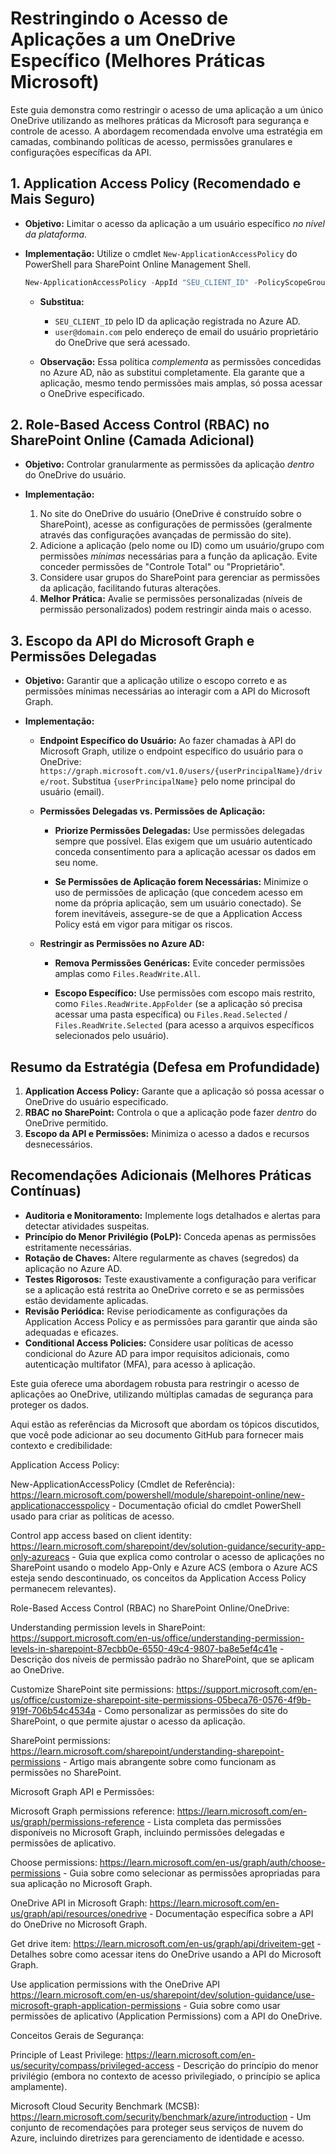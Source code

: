 # Restringindo o Acesso de Aplicações a um OneDrive Específico (Melhores Práticas Microsoft)

Este guia demonstra como restringir o acesso de uma aplicação a um único OneDrive utilizando as melhores práticas da Microsoft para segurança e controle de acesso. A abordagem recomendada envolve uma estratégia em camadas, combinando políticas de acesso, permissões granulares e configurações específicas da API.

## 1. Application Access Policy (Recomendado e Mais Seguro)

*   **Objetivo:** Limitar o acesso da aplicação a um usuário específico *no nível da plataforma*.

*   **Implementação:** Utilize o cmdlet `New-ApplicationAccessPolicy` do PowerShell para SharePoint Online Management Shell.

    ```powershell
    New-ApplicationAccessPolicy -AppId "SEU_CLIENT_ID" -PolicyScopeGroupId "user@domain.com" -Description "Restrição a um único usuário do OneDrive"
    ```

    *   **Substitua:**
        *   `SEU_CLIENT_ID` pelo ID da aplicação registrada no Azure AD.
        *   `user@domain.com` pelo endereço de email do usuário proprietário do OneDrive que será acessado.

    *   **Observação:** Essa política *complementa* as permissões concedidas no Azure AD, não as substitui completamente. Ela garante que a aplicação, mesmo tendo permissões mais amplas, só possa acessar o OneDrive especificado.

## 2. Role-Based Access Control (RBAC) no SharePoint Online (Camada Adicional)

*   **Objetivo:** Controlar granularmente as permissões da aplicação *dentro* do OneDrive do usuário.

*   **Implementação:**

    1.  No site do OneDrive do usuário (OneDrive é construído sobre o SharePoint), acesse as configurações de permissões (geralmente através das configurações avançadas de permissão do site).
    2.  Adicione a aplicação (pelo nome ou ID) como um usuário/grupo com permissões *mínimas* necessárias para a função da aplicação. Evite conceder permissões de "Controle Total" ou "Proprietário".
    3.  Considere usar grupos do SharePoint para gerenciar as permissões da aplicação, facilitando futuras alterações.
    4.  **Melhor Prática:** Avalie se permissões personalizadas (níveis de permissão personalizados) podem restringir ainda mais o acesso.

## 3. Escopo da API do Microsoft Graph e Permissões Delegadas

*   **Objetivo:** Garantir que a aplicação utilize o escopo correto e as permissões mínimas necessárias ao interagir com a API do Microsoft Graph.

*   **Implementação:**

    *   **Endpoint Específico do Usuário:** Ao fazer chamadas à API do Microsoft Graph, utilize o endpoint específico do usuário para o OneDrive: `https://graph.microsoft.com/v1.0/users/{userPrincipalName}/drive/root`. Substitua `{userPrincipalName}` pelo nome principal do usuário (email).

    *   **Permissões Delegadas vs. Permissões de Aplicação:**

        *   **Priorize Permissões Delegadas:** Use permissões delegadas sempre que possível. Elas exigem que um usuário autenticado conceda consentimento para a aplicação acessar os dados em seu nome.

        *   **Se Permissões de Aplicação forem Necessárias:** Minimize o uso de permissões de aplicação (que concedem acesso em nome da própria aplicação, sem um usuário conectado). Se forem inevitáveis, assegure-se de que a Application Access Policy está em vigor para mitigar os riscos.

    *   **Restringir as Permissões no Azure AD:**

        *   **Remova Permissões Genéricas:** Evite conceder permissões amplas como `Files.ReadWrite.All`.

        *   **Escopo Específico:** Use permissões com escopo mais restrito, como `Files.ReadWrite.AppFolder` (se a aplicação só precisa acessar uma pasta específica) ou `Files.Read.Selected` / `Files.ReadWrite.Selected` (para acesso a arquivos específicos selecionados pelo usuário).

## Resumo da Estratégia (Defesa em Profundidade)

1.  **Application Access Policy:** Garante que a aplicação só possa acessar o OneDrive do usuário especificado.
2.  **RBAC no SharePoint:** Controla o que a aplicação pode fazer *dentro* do OneDrive permitido.
3.  **Escopo da API e Permissões:** Minimiza o acesso a dados e recursos desnecessários.

## Recomendações Adicionais (Melhores Práticas Contínuas)

*   **Auditoria e Monitoramento:** Implemente logs detalhados e alertas para detectar atividades suspeitas.
*   **Princípio do Menor Privilégio (PoLP):** Conceda apenas as permissões estritamente necessárias.
*   **Rotação de Chaves:** Altere regularmente as chaves (segredos) da aplicação no Azure AD.
*   **Testes Rigorosos:** Teste exaustivamente a configuração para verificar se a aplicação está restrita ao OneDrive correto e se as permissões estão devidamente aplicadas.
*   **Revisão Periódica:** Revise periodicamente as configurações da Application Access Policy e as permissões para garantir que ainda são adequadas e eficazes.
*   **Conditional Access Policies:** Considere usar políticas de acesso condicional do Azure AD para impor requisitos adicionais, como autenticação multifator (MFA), para acesso à aplicação.

Este guia oferece uma abordagem robusta para restringir o acesso de aplicações ao OneDrive, utilizando múltiplas camadas de segurança para proteger os dados.


Aqui estão as referências da Microsoft que abordam os tópicos discutidos, que você pode adicionar ao seu documento GitHub para fornecer mais contexto e credibilidade:

Application Access Policy:

New-ApplicationAccessPolicy (Cmdlet de Referência): https://learn.microsoft.com/powershell/module/sharepoint-online/new-applicationaccesspolicy - Documentação oficial do cmdlet PowerShell usado para criar as políticas de acesso.

Control app access based on client identity: https://learn.microsoft.com/sharepoint/dev/solution-guidance/security-app-only-azureacs - Guia que explica como controlar o acesso de aplicações no SharePoint usando o modelo App-Only e Azure ACS (embora o Azure ACS esteja sendo descontinuado, os conceitos da Application Access Policy permanecem relevantes).

Role-Based Access Control (RBAC) no SharePoint Online/OneDrive:

Understanding permission levels in SharePoint: https://support.microsoft.com/en-us/office/understanding-permission-levels-in-sharepoint-87ecbb0e-6550-49c4-9807-ba8e5ef4c41e - Descrição dos níveis de permissão padrão no SharePoint, que se aplicam ao OneDrive.

Customize SharePoint site permissions: https://support.microsoft.com/en-us/office/customize-sharepoint-site-permissions-05beca76-0576-4f9b-919f-706b54c4534a - Como personalizar as permissões do site do SharePoint, o que permite ajustar o acesso da aplicação.

SharePoint permissions: https://learn.microsoft.com/sharepoint/understanding-sharepoint-permissions - Artigo mais abrangente sobre como funcionam as permissões no SharePoint.

Microsoft Graph API e Permissões:

Microsoft Graph permissions reference: https://learn.microsoft.com/en-us/graph/permissions-reference - Lista completa das permissões disponíveis no Microsoft Graph, incluindo permissões delegadas e permissões de aplicativo.

Choose permissions: https://learn.microsoft.com/en-us/graph/auth/choose-permissions - Guia sobre como selecionar as permissões apropriadas para sua aplicação no Microsoft Graph.

OneDrive API in Microsoft Graph: https://learn.microsoft.com/en-us/graph/api/resources/onedrive - Documentação específica sobre a API do OneDrive no Microsoft Graph.

Get drive item: https://learn.microsoft.com/en-us/graph/api/driveitem-get - Detalhes sobre como acessar itens do OneDrive usando a API do Microsoft Graph.

Use application permissions with the OneDrive API https://learn.microsoft.com/en-us/sharepoint/dev/solution-guidance/use-microsoft-graph-application-permissions - Guia sobre como usar permissões de aplicativo (Application Permissions) com a API do OneDrive.

Conceitos Gerais de Segurança:

Principle of Least Privilege: https://learn.microsoft.com/en-us/security/compass/privileged-access - Descrição do princípio do menor privilégio (embora no contexto de acesso privilegiado, o princípio se aplica amplamente).

Microsoft Cloud Security Benchmark (MCSB): https://learn.microsoft.com/security/benchmark/azure/introduction - Um conjunto de recomendações para proteger seus serviços de nuvem do Azure, incluindo diretrizes para gerenciamento de identidade e acesso.
